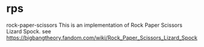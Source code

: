 # rps
rock-paper-scissors
This is an implementation of Rock Paper Scissors Lizard Spock.
see https://bigbangtheory.fandom.com/wiki/Rock_Paper_Scissors_Lizard_Spock